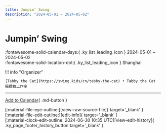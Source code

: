 ```yaml
---
title: Jumpin’ Swing
description: "2024-05-01 ~ 2024-05-02"
---
```


# Jumpin’ Swing 

:fontawesome-solid-calendar-days:{ .ky_list_leading_icon } 2024-05-01 ~ 2024-05-02  
:fontawesome-solid-location-dot:{ .ky_list_leading_icon } Shanghai  

!!! info "Organizer"

    [Tabby the Cat](https://swing.kids/cn/tabby-the-cat) • Tabby the Cat 摇摆舞工作室  

---

[Add to Calendar](https://swing.news/ics/en/2024/cn/jumping-swing-2024.ics){ .md-button }

<div class="ky_page_footer" markdown>
<div class="ky_page_footer_trailing" markdown="span">
[:material-file-eye-outline:][view-raw-source-file]{ target='_blank' }
[:material-file-edit-outline:][edit-info]{ target='_blank' }
</div>
<div class="ky_page_footer_leading" markdown="span">
[:material-clock-edit-outline: 2024-06-30 10:35 UTC][view-edit-history]{ .ky_page_footer_history_button target='_blank' }
</div>
</div>

[view-raw-source-file]: https://github.com/swingdance/events/blob/main/2024/cn/jumping-swing-2024.json "View Raw Source File"
[edit-info]: https://github.com/swingdance/events/issues/new?assignees=&labels=update+event&projects=&template=03-update_entity.yml&title=%5B2024%2Fcn%5D%20Jumpin%E2%80%99%20Swing&region=cn&year=2024&id=jumping-swing-2024&name=Jumpin%E2%80%99%20Swing&org_id=tabby-the-cat "Edit Info"

[view-edit-history]: https://github.com/swingdance/events/commits/main/2024/cn/jumping-swing-2024.json "View Edit History"
